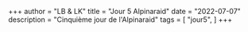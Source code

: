 +++
author = "LB & LK"
title = "Jour 5 Alpinaraid"
date = "2022-07-07"
description = "Cinquième jour de l'Alpinaraid"
tags = [
    "jour5",
]
+++